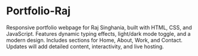 # Portfolio-Raj
Responsive portfolio webpage for Raj Singhania, built with HTML, CSS, and JavaScript. Features dynamic typing effects, light/dark mode toggle, and a modern design. Includes sections for Home, About, Work, and Contact. Updates will add detailed content, interactivity, and live hosting.
